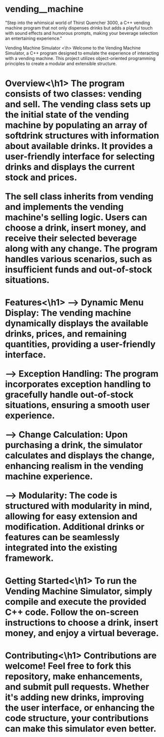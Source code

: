 # vending__machine
"Step into the whimsical world of Thirst Quencher 3000, a C++ vending machine program that not only dispenses drinks but adds a playful touch with sound effects and humorous prompts, making your beverage selection an entertaining experience."


<h>Vending Machine Simulator <\h>
Welcome to the Vending Machine Simulator, a C++ program designed to emulate the experience of interacting with a vending machine. This project utilizes object-oriented programming principles to create a modular and extensible structure.

<h1>Overview<\h1>
The program consists of two classes: vending and sell. The vending class sets up the initial state of the vending machine by populating an array of softdrink structures with information about available drinks. It provides a user-friendly interface for selecting drinks and displays the current stock and prices.

The sell class inherits from vending and implements the vending machine's selling logic. Users can choose a drink, insert money, and receive their selected beverage along with any change. The program handles various scenarios, such as insufficient funds and out-of-stock situations.

<h1>Features<\h1>
--> Dynamic Menu Display: The vending machine dynamically displays the available drinks, prices, and remaining quantities, providing a user-friendly interface.

--> Exception Handling: The program incorporates exception handling to gracefully handle out-of-stock situations, ensuring a smooth user experience.

--> Change Calculation: Upon purchasing a drink, the simulator calculates and displays the change, enhancing realism in the vending machine experience.

--> Modularity: The code is structured with modularity in mind, allowing for easy extension and modification. Additional drinks or features can be seamlessly integrated into the existing framework.

<h1>Getting Started<\h1>
To run the Vending Machine Simulator, simply compile and execute the provided C++ code. Follow the on-screen instructions to choose a drink, insert money, and enjoy a virtual beverage.

<h1>Contributing<\h1>
Contributions are welcome! Feel free to fork this repository, make enhancements, and submit pull requests. Whether it's adding new drinks, improving the user interface, or enhancing the code structure, your contributions can make this simulator even better.